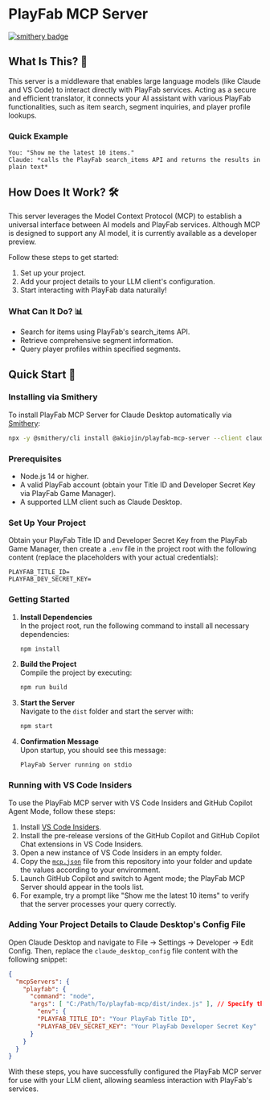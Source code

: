# PlayFab MCP Server
[![smithery badge](https://smithery.ai/badge/@akiojin/playfab-mcp-server)](https://smithery.ai/server/@akiojin/playfab-mcp-server)

## What Is This? 🤔

This server is a middleware that enables large language models (like Claude and VS Code) to interact directly with PlayFab services. Acting as a secure and efficient translator, it connects your AI assistant with various PlayFab functionalities, such as item search, segment inquiries, and player profile lookups.

### Quick Example

```text
You: "Show me the latest 10 items."
Claude: *calls the PlayFab search_items API and returns the results in plain text*
```

## How Does It Work? 🛠️

This server leverages the Model Context Protocol (MCP) to establish a universal interface between AI models and PlayFab services. Although MCP is designed to support any AI model, it is currently available as a developer preview.

Follow these steps to get started:

1. Set up your project.
2. Add your project details to your LLM client's configuration.
3. Start interacting with PlayFab data naturally!

### What Can It Do? 📊

- Search for items using PlayFab's search_items API.
- Retrieve comprehensive segment information.
- Query player profiles within specified segments.

## Quick Start 🚀

### Installing via Smithery

To install PlayFab MCP Server for Claude Desktop automatically via [Smithery](https://smithery.ai/server/@akiojin/playfab-mcp-server):

```bash
npx -y @smithery/cli install @akiojin/playfab-mcp-server --client claude
```

### Prerequisites

- Node.js 14 or higher.
- A valid PlayFab account (obtain your Title ID and Developer Secret Key via PlayFab Game Manager).
- A supported LLM client such as Claude Desktop.

### Set Up Your Project

Obtain your PlayFab Title ID and Developer Secret Key from the PlayFab Game Manager, then create a `.env` file in the project root with the following content (replace the placeholders with your actual credentials):

```env
PLAYFAB_TITLE_ID=
PLAYFAB_DEV_SECRET_KEY=
```

### Getting Started

1. **Install Dependencies**  
   In the project root, run the following command to install all necessary dependencies:

   ```bash
   npm install
   ```

2. **Build the Project**  
   Compile the project by executing:

   ```bash
   npm run build
   ```

3. **Start the Server**  
   Navigate to the `dist` folder and start the server with:

   ```bash
   npm start
   ```

4. **Confirmation Message**  
   Upon startup, you should see this message:

   ```text
   PlayFab Server running on stdio
   ```

### Running with VS Code Insiders

To use the PlayFab MCP server with VS Code Insiders and GitHub Copilot Agent Mode, follow these steps:

1. Install [VS Code Insiders](https://code.visualstudio.com/insiders/).
2. Install the pre-release versions of the GitHub Copilot and GitHub Copilot Chat extensions in VS Code Insiders.
3. Open a new instance of VS Code Insiders in an empty folder.
4. Copy the [`mcp.json`](./.vscode/mcp.json) file from this repository into your folder and update the values according to your environment.
5. Launch GitHub Copilot and switch to Agent mode; the PlayFab MCP Server should appear in the tools list.
6. For example, try a prompt like "Show me the latest 10 items" to verify that the server processes your query correctly.

### Adding Your Project Details to Claude Desktop's Config File

Open Claude Desktop and navigate to File → Settings → Developer → Edit Config. Then, replace the `claude_desktop_config` file content with the following snippet:

```json
{
  "mcpServers": {
    "playfab": {
      "command": "node",
      "args": [ "C:/Path/To/playfab-mcp/dist/index.js" ], // Specify the path to your PlayFab MCP server file
        "env": {
        "PLAYFAB_TITLE_ID": "Your PlayFab Title ID",
        "PLAYFAB_DEV_SECRET_KEY": "Your PlayFab Developer Secret Key"
      }
    }
  }
}
```

With these steps, you have successfully configured the PlayFab MCP server for use with your LLM client, allowing seamless interaction with PlayFab's services.
